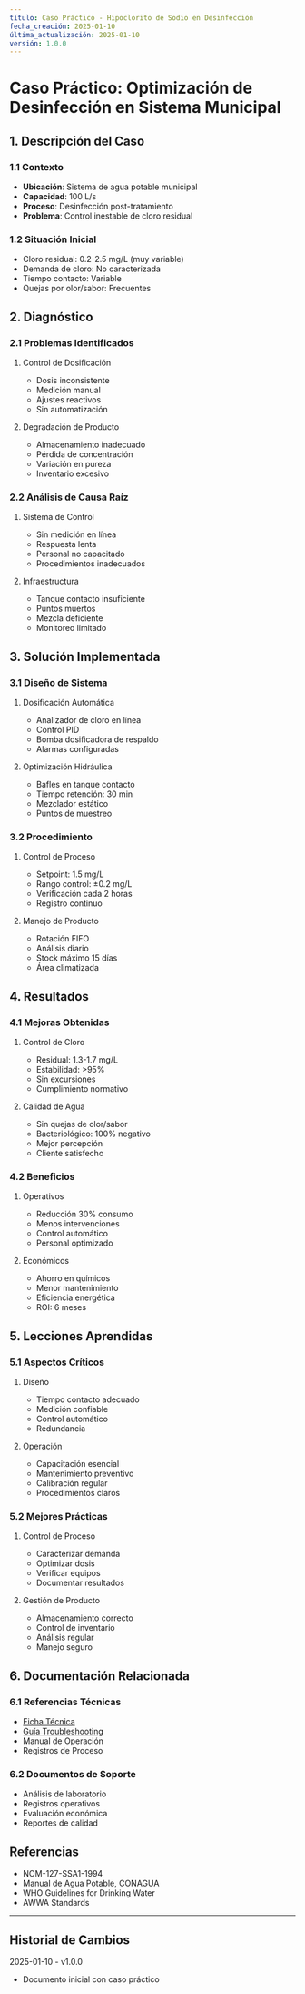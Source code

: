 ```yaml
---
título: Caso Práctico - Hipoclorito de Sodio en Desinfección
fecha_creación: 2025-01-10
última_actualización: 2025-01-10
versión: 1.0.0
---
```


# Caso Práctico: Optimización de Desinfección en Sistema Municipal

## 1. Descripción del Caso

### 1.1 Contexto
- **Ubicación**: Sistema de agua potable municipal
- **Capacidad**: 100 L/s
- **Proceso**: Desinfección post-tratamiento
- **Problema**: Control inestable de cloro residual

### 1.2 Situación Inicial
- Cloro residual: 0.2-2.5 mg/L (muy variable)
- Demanda de cloro: No caracterizada
- Tiempo contacto: Variable
- Quejas por olor/sabor: Frecuentes

## 2. Diagnóstico

### 2.1 Problemas Identificados
1. Control de Dosificación
   - Dosis inconsistente
   - Medición manual
   - Ajustes reactivos
   - Sin automatización

2. Degradación de Producto
   - Almacenamiento inadecuado
   - Pérdida de concentración
   - Variación en pureza
   - Inventario excesivo

### 2.2 Análisis de Causa Raíz
1. Sistema de Control
   - Sin medición en línea
   - Respuesta lenta
   - Personal no capacitado
   - Procedimientos inadecuados

2. Infraestructura
   - Tanque contacto insuficiente
   - Puntos muertos
   - Mezcla deficiente
   - Monitoreo limitado

## 3. Solución Implementada

### 3.1 Diseño de Sistema
1. Dosificación Automática
   - Analizador de cloro en línea
   - Control PID
   - Bomba dosificadora de respaldo
   - Alarmas configuradas

2. Optimización Hidráulica
   - Bafles en tanque contacto
   - Tiempo retención: 30 min
   - Mezclador estático
   - Puntos de muestreo

### 3.2 Procedimiento
1. Control de Proceso
   - Setpoint: 1.5 mg/L
   - Rango control: ±0.2 mg/L
   - Verificación cada 2 horas
   - Registro continuo

2. Manejo de Producto
   - Rotación FIFO
   - Análisis diario
   - Stock máximo 15 días
   - Área climatizada

## 4. Resultados

### 4.1 Mejoras Obtenidas
1. Control de Cloro
   - Residual: 1.3-1.7 mg/L
   - Estabilidad: >95%
   - Sin excursiones
   - Cumplimiento normativo

2. Calidad de Agua
   - Sin quejas de olor/sabor
   - Bacteriológico: 100% negativo
   - Mejor percepción
   - Cliente satisfecho

### 4.2 Beneficios
1. Operativos
   - Reducción 30% consumo
   - Menos intervenciones
   - Control automático
   - Personal optimizado

2. Económicos
   - Ahorro en químicos
   - Menor mantenimiento
   - Eficiencia energética
   - ROI: 6 meses

## 5. Lecciones Aprendidas

### 5.1 Aspectos Críticos
1. Diseño
   - Tiempo contacto adecuado
   - Medición confiable
   - Control automático
   - Redundancia

2. Operación
   - Capacitación esencial
   - Mantenimiento preventivo
   - Calibración regular
   - Procedimientos claros

### 5.2 Mejores Prácticas
1. Control de Proceso
   - Caracterizar demanda
   - Optimizar dosis
   - Verificar equipos
   - Documentar resultados

2. Gestión de Producto
   - Almacenamiento correcto
   - Control de inventario
   - Análisis regular
   - Manejo seguro

## 6. Documentación Relacionada

### 6.1 Referencias Técnicas
- [Ficha Técnica](01_hipoclorito_sodio.md)
- [Guía Troubleshooting](01_hipoclorito_sodio_troubleshooting.md)
- Manual de Operación
- Registros de Proceso

### 6.2 Documentos de Soporte
- Análisis de laboratorio
- Registros operativos
- Evaluación económica
- Reportes de calidad

## Referencias
- NOM-127-SSA1-1994
- Manual de Agua Potable, CONAGUA
- WHO Guidelines for Drinking Water
- AWWA Standards

---
## Historial de Cambios
2025-01-10 - v1.0.0
- Documento inicial con caso práctico